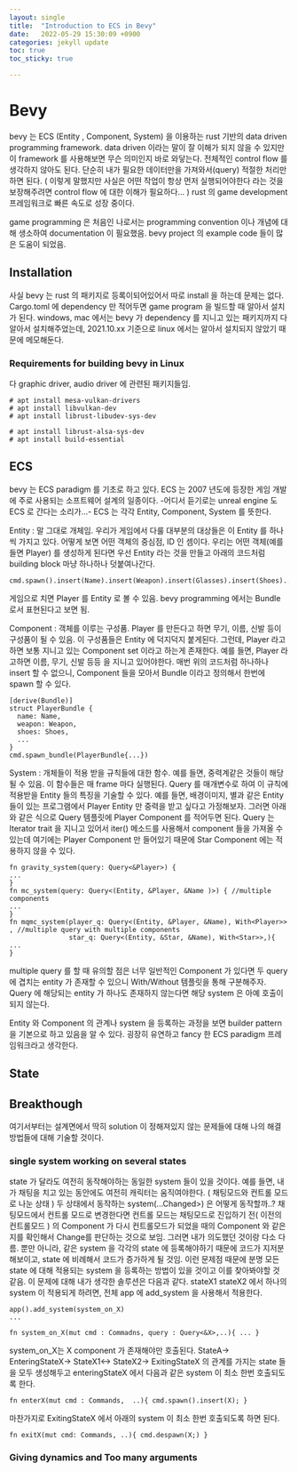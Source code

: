 ```yaml
---
layout: single
title:  "Introduction to ECS in Bevy"
date:   2022-05-29 15:30:09 +0900
categories: jekyll update
toc: true
toc_sticky: true

---
```


# Bevy 
bevy 는 ECS (Entity , Component, System) 을 이용하는 rust 기반의 data driven programming framework.
data driven 이라는 말이 잘 이해가 되지 않을 수 있지만 이 framework 를 사용해보면 무슨 의미인지 바로 와닿는다. 
전체적인 control flow 를 생각하지 않아도 된다. 단순히 내가 필요한 데이터만을 가져와서(query) 적절한 처리만 하면 된다. 
( 이렇게 말했지만 사실은 어떤 작업이 항상 먼저 실행되어야한다 라는 것을 보장해주려면 control flow 에 대한 이해가 필요하다... ) 
rust 의 game development 프레임워크로 빠른 속도로 성장 중이다. 

game programming 은 처음인 나로서는 programming convention 이나 개념에 대해 생소하여 documentation 이 필요했음. 
bevy project 의 example code 들이 많은 도움이 되었음.

## Installation 

사실 bevy 는 rust 의 패키지로 등록이되어있어서 따로 install 을 하는데 문제는 없다. 
Cargo.toml 에 dependency 만 적어두면 game program 을 빌드할 때 알아서 설치가 된다. 
windows, mac 에서는 bevy 가 dependency 를 지니고 있는 패키지까지 다 알아서 설치해주었는데, 2021.10.xx 기준으로 linux 에서는 알아서 설치되지 않았기 때문에 메모해둔다. 

### Requirements for building bevy in Linux 

다 graphic driver, audio driver 에 관련된 패키지들임. 
```
# apt install mesa-vulkan-drivers
# apt install libvulkan-dev
# apt install librust-libudev-sys-dev

# apt install librust-alsa-sys-dev
# apt install build-essential
```

## ECS 

bevy 는 ECS paradigm 를 기초로 하고 있다. ECS 는 2007 년도에 등장한 게임 개발에 주로 사용되는 소프트웨어 설계의 일종이다. 
-어디서 듣기로는 unreal engine 도 ECS 로 간다는 소리가...-
ECS 는 각각 Entity, Component, System 를 뜻한다. 

Entity : 말 그대로 개체임. 우리가 게임에서 다룰 대부분의 대상들은 이 Entity 를 하나씩 가지고 있다. 어떻게 보면 어떤 객체의 중심점, ID 인 셈이다. 
우리는 어떤 객체(예를 들면 Player) 를 생성하게 된다면 우선 Entity 라는 것을 만들고 
아래의 코드처럼 building block 마냥 하나하나 덧붙여나간다. 

```
cmd.spawn().insert(Name).insert(Weapon).insert(Glasses).insert(Shoes)... 
```

게임으로 치면 Player 를 Entity 로 볼 수 있음. bevy programming 에서는 Bundle 로서 표현된다고 보면 됨.

Component : 객체를 이루는 구성품. Player 를 만든다고 하면 무기, 이름, 신발 등이 구성품이 될 수 있음. 이 구성품들은 Entity 에 덕지덕지 붙게된다. 
그런데, Player 라고 하면 보통 지니고 있는 Component set 이라고 하는게 존재한다. 예를 들면, Player 라고하면 이름, 무기, 신발 등등 을 지니고 있어야한다. 
매번 위의 코드처럼 하나하나 insert 할 수 없으니, Component 들을 모아서 Bundle 이라고 정의해서 한번에 spawn 할 수 있다. 

```
[derive(Bundle)]
struct PlayerBundle {
  name: Name,
  weapon: Weapon,
  shoes: Shoes,
  ...
}
cmd.spawn_bundle(PlayerBundle{...})
```

System : 개체들이 적용 받을 규칙들에 대한 함수. 예를 들면, 중력계같은 것들이 해당될 수 있음.
이 함수들은 매 frame 마다 실행된다. 
Query 를 매개변수로 하여 이 규칙에 적용받을 Entity 들의 특징을 기술할 수 있다. 예를 들면, 배경이미지, 별과 같은 Entity 들이 있는 프로그램에서
Player Entity 만 중력을 받고 싶다고 가정해보자. 그러면 아래와 같은 식으로 Query 템플릿에 Player Component 를 적어두면 된다. 
Query 는 Iterator trait 을 지니고 있어서 iter() 메소드를 사용해서 component 들을 가져올 수 있는데 여기에는 Player Component 만 들어있기 때문에 Star Component 에는 
적용하지 않을 수 있다. 

```
fn gravity_system(query: Query<&Player>) {
...
}
fn mc_system(query: Query<(Entity, &Player, &Name )>) { //multiple components 
...
}
fn mqmc_system(player_q: Query<(Entity, &Player, &Name), With<Player>> , //multiple query with multiple components
               star_q: Query<(Entity, &Star, &Name), With<Star>>,){
...               
}
```
multiple query 를 할 때 유의할 점은 너무 일반적인 Component 가 있다면 두 query 에 겹치는 entity 가 존재할 수 있으니 With/Without 템플릿을 통해 구분해주자. 
Query 에 해당되는 entity 가 하나도 존재하지 않는다면 해당 system 은 아예 호출이 되지 않는다. 

Entity 와 Component 의 관계나 system 을 등록하는 과정을 보면 builder pattern 을 기본으로 하고 있음을 알 수 있다. 
굉장히 유연하고 fancy 한 ECS paradigm 프레임워크라고 생각한다. 


## State

## Breakthough 

여기서부터는 설계면에서 딱히 solution 이 정해져있지 않는 문제들에 대해 나의 해결 방법들에 대해 기술할 것이다. 

### single system working on several states 

state 가 달라도 여전히 동작해야하는 동일한 system 들이 있을 것이다.
예를 들면, 내가 채팅을 치고 있는 동안에도 여전히 캐릭터는 움직여야한다.
( 채팅모드와 컨트롤 모드로 나눈 상태 )
두 상태에서 동작하는 system(...Changed<Component>>) 은 어떻게 동작할까..?
채팅모드에서 컨트롤 모드로 변경한다면
컨트롤 모드는 채팅모드로 진입하기 전( 이전의 컨트롤모드 ) 의 Component 가
다시 컨트롤모드가 되었을 때의 Component 와 같은지를 확인해서 Change를 판단하는 것으로 보임.
그러면 내가 의도했던 것이랑 다소 다름.
뿐만 아니라, 같은 system 을 각각의 state 에 등록해야하기 때문에 코드가 지저분해보이고,
state 에 비례해서 코드가 증가하게 될 것임.
이런 문제점 때문에 분명 모든 state 에 대해 적용되는 system 을 등록하는 방법이 있을 것이고 이를 찾아봐야할 것 같음.
이 문제에 대해 내가 생각한 솔루션은 다음과 같다.
stateX1 stateX2 에서 하나의 system 이 적용되게 하려면, 전체 app 에 add_system 을 사용해서 적용한다.
```
app().add_system(system_on_X)
...

fn system_on_X(mut cmd : Commadns, query : Query<&X>,..){ ... }
```
system_on_X는 X component 가 존재해야만 호출된다.
StateA-> EnteringStateX-> StateX1<-> StateX2-> ExitingStateX
의 관계를 가지는 state 들을 모두 생성해두고 enteringStateX 에서 다음과 같은 system 이 최소 한번 호출되도록 한다.
```
fn enterX(mut cmd : Commands,  ..){ cmd.spawn().insert(X); }
```
마찬가지로 ExitingStateX 에서 아래의 system 이 최소 한번 호출되도록 하면 된다.
```
fn exitX(mut cmd: Commands, ..){ cmd.despawn(X;) }
```
  
### Giving dynamics and Too many arguments
